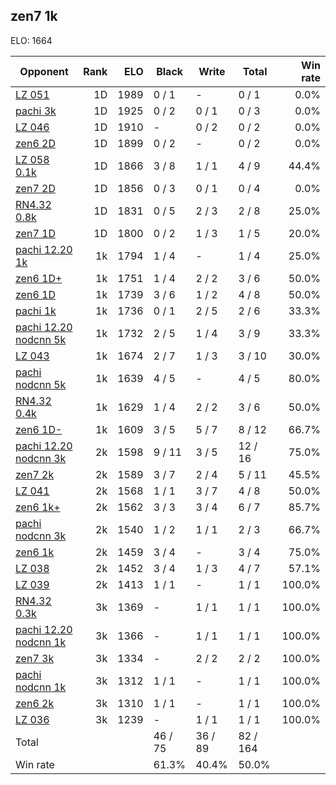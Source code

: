 ## zen7 1k ##

ELO: 1664

Opponent | Rank | ELO | Black | Write | Total | Win rate
---------|-----:|----:|-------|-------|-------|-------:
[LZ 051](LZ%20051.md) | 1D | 1989 | 0 / 1 | - | 0 / 1 | 0.0%
[pachi 3k](pachi%203k.md) | 1D | 1925 | 0 / 2 | 0 / 1 | 0 / 3 | 0.0%
[LZ 046](LZ%20046.md) | 1D | 1910 | - | 0 / 2 | 0 / 2 | 0.0%
[zen6 2D](zen6%202D.md) | 1D | 1899 | 0 / 2 | - | 0 / 2 | 0.0%
[LZ 058 0.1k](LZ%20058%200.1k.md) | 1D | 1866 | 3 / 8 | 1 / 1 | 4 / 9 | 44.4%
[zen7 2D](zen7%202D.md) | 1D | 1856 | 0 / 3 | 0 / 1 | 0 / 4 | 0.0%
[RN4.32 0.8k](RN4.32%200.8k.md) | 1D | 1831 | 0 / 5 | 2 / 3 | 2 / 8 | 25.0%
[zen7 1D](zen7%201D.md) | 1D | 1800 | 0 / 2 | 1 / 3 | 1 / 5 | 20.0%
[pachi 12.20 1k](pachi%2012.20%201k.md) | 1k | 1794 | 1 / 4 | - | 1 / 4 | 25.0%
[zen6 1D+](zen6%201D+.md) | 1k | 1751 | 1 / 4 | 2 / 2 | 3 / 6 | 50.0%
[zen6 1D](zen6%201D.md) | 1k | 1739 | 3 / 6 | 1 / 2 | 4 / 8 | 50.0%
[pachi 1k](pachi%201k.md) | 1k | 1736 | 0 / 1 | 2 / 5 | 2 / 6 | 33.3%
[pachi 12.20 nodcnn 5k](pachi%2012.20%20nodcnn%205k.md) | 1k | 1732 | 2 / 5 | 1 / 4 | 3 / 9 | 33.3%
[LZ 043](LZ%20043.md) | 1k | 1674 | 2 / 7 | 1 / 3 | 3 / 10 | 30.0%
[pachi nodcnn 5k](pachi%20nodcnn%205k.md) | 1k | 1639 | 4 / 5 | - | 4 / 5 | 80.0%
[RN4.32 0.4k](RN4.32%200.4k.md) | 1k | 1629 | 1 / 4 | 2 / 2 | 3 / 6 | 50.0%
[zen6 1D-](zen6%201D-.md) | 1k | 1609 | 3 / 5 | 5 / 7 | 8 / 12 | 66.7%
[pachi 12.20 nodcnn 3k](pachi%2012.20%20nodcnn%203k.md) | 2k | 1598 | 9 / 11 | 3 / 5 | 12 / 16 | 75.0%
[zen7 2k](zen7%202k.md) | 2k | 1589 | 3 / 7 | 2 / 4 | 5 / 11 | 45.5%
[LZ 041](LZ%20041.md) | 2k | 1568 | 1 / 1 | 3 / 7 | 4 / 8 | 50.0%
[zen6 1k+](zen6%201k+.md) | 2k | 1562 | 3 / 3 | 3 / 4 | 6 / 7 | 85.7%
[pachi nodcnn 3k](pachi%20nodcnn%203k.md) | 2k | 1540 | 1 / 2 | 1 / 1 | 2 / 3 | 66.7%
[zen6 1k](zen6%201k.md) | 2k | 1459 | 3 / 4 | - | 3 / 4 | 75.0%
[LZ 038](LZ%20038.md) | 2k | 1452 | 3 / 4 | 1 / 3 | 4 / 7 | 57.1%
[LZ 039](LZ%20039.md) | 2k | 1413 | 1 / 1 | - | 1 / 1 | 100.0%
[RN4.32 0.3k](RN4.32%200.3k.md) | 3k | 1369 | - | 1 / 1 | 1 / 1 | 100.0%
[pachi 12.20 nodcnn 1k](pachi%2012.20%20nodcnn%201k.md) | 3k | 1366 | - | 1 / 1 | 1 / 1 | 100.0%
[zen7 3k](zen7%203k.md) | 3k | 1334 | - | 2 / 2 | 2 / 2 | 100.0%
[pachi nodcnn 1k](pachi%20nodcnn%201k.md) | 3k | 1312 | 1 / 1 | - | 1 / 1 | 100.0%
[zen6 2k](zen6%202k.md) | 3k | 1310 | 1 / 1 | - | 1 / 1 | 100.0%
[LZ 036](LZ%20036.md) | 3k | 1239 | - | 1 / 1 | 1 / 1 | 100.0%
Total | | | 46 / 75 | 36 / 89 | 82 / 164 | 
Win rate| | | 61.3% | 40.4% | 50.0% | 
